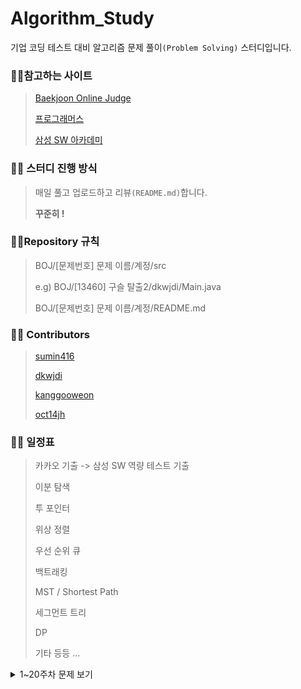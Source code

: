 # Algorithm_Study 

기업 코딩 테스트 대비 알고리즘 문제 풀이`(Problem Solving)` 스터디입니다.



### :family_man_girl:참고하는 사이트

> [Baekjoon Online Judge](https://www.acmicpc.net/)
>
> [프로그래머스](https://programmers.co.kr/)
>
> [삼성 SW 아카데미](https://swexpertacademy.com/)



### :family_man_girl: 스터디 진행 방식

>매일 풀고 업로드하고 리뷰`(README.md)`합니다.
>
>**꾸준히 !**



### :family_man_girl:Repository 규칙

>  BOJ/[문제번호] 문제 이름/계정/src
>
> e.g) BOJ/[13460] 구슬 탈출2/dkwjdi/Main.java
>
> BOJ/[문제번호] 문제 이름/계정/README.md



###  :family_man_girl: Contributors

> [sumin416](https://github.com/sumin416)
>
> [dkwjdi](https://github.com/dkwjdi)
>
> [kanggooweon](https://github.com/kanggooweon)
>
> [oct14jh](https://github.com/oct14jh)



### :family_man_girl: 일정표

>  카카오 기출 -> 삼성 SW 역량 테스트 기출 
>
> 이분 탐색
>
> 투 포인터
>
> 위상 정렬
>
> 우선 순위 큐
>
> 백트래킹
>
> MST / Shortest Path
>
> 세그먼트 트리
>
> DP
>
> 기타 등등 ...

<details>
  <summary>1~20주차 문제 보기</summary>



|                    |  월  |  화  |                              수                              |                              목                              |                              금                              |                              토                              |                              일                              |
| :----------------: | :--: | :--: | :----------------------------------------------------------: | :----------------------------------------------------------: | :----------------------------------------------------------: | :----------------------------------------------------------: | :----------------------------------------------------------: |
| 1주차(04.28~05.02) |      |      | [로또의 최고 순위와 최저 순위](https://programmers.co.kr/learn/courses/30/lessons/77484) | [다단계 칫솔 판매](https://programmers.co.kr/learn/courses/30/lessons/77486) | [합승 택시 요금](https://programmers.co.kr/learn/courses/30/lessons/72413) | 휴식 |  [순위 검색](https://programmers.co.kr/learn/courses/30/lessons/72412) |
| 2주차(05.03~05.09) |[문자열압축](https://programmers.co.kr/learn/courses/30/lessons/60057) |[괄호변환](https://programmers.co.kr/learn/courses/30/lessons/60058)|[실패율](https://programmers.co.kr/learn/courses/30/lessons/42889)  |  |  |  |   |
### **모두 화이팅!!!!!**
